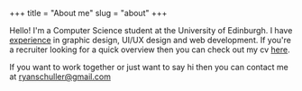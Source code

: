 +++
title = "About me"
slug = "about"
+++

Hello! I'm a Computer Science student at the University of Edinburgh. I have [experience](/projects) in graphic design, UI/UX design and web development. If you're a recruiter looking for a quick overview then you can check out my cv [here](/Ryan-Schuller-CV.pdf).

If you want to work together or just want to say hi then you can contact me at [ryanschuller@gmail.com](mailto:ryanschuller@gmail.com)
